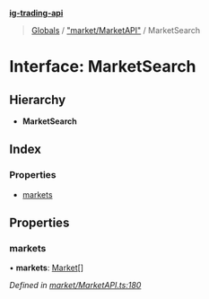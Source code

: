 **[ig-trading-api](../README.md)**

> [Globals](../globals.md) / ["market/MarketAPI"](../modules/_market_marketapi_.md) / MarketSearch

# Interface: MarketSearch

## Hierarchy

* **MarketSearch**

## Index

### Properties

* [markets](_market_marketapi_.marketsearch.md#markets)

## Properties

### markets

•  **markets**: [Market](_market_marketapi_.market.md)[]

*Defined in [market/MarketAPI.ts:180](https://github.com/bennycode/ig-trading-api/blob/3c6eaee/src/market/MarketAPI.ts#L180)*

